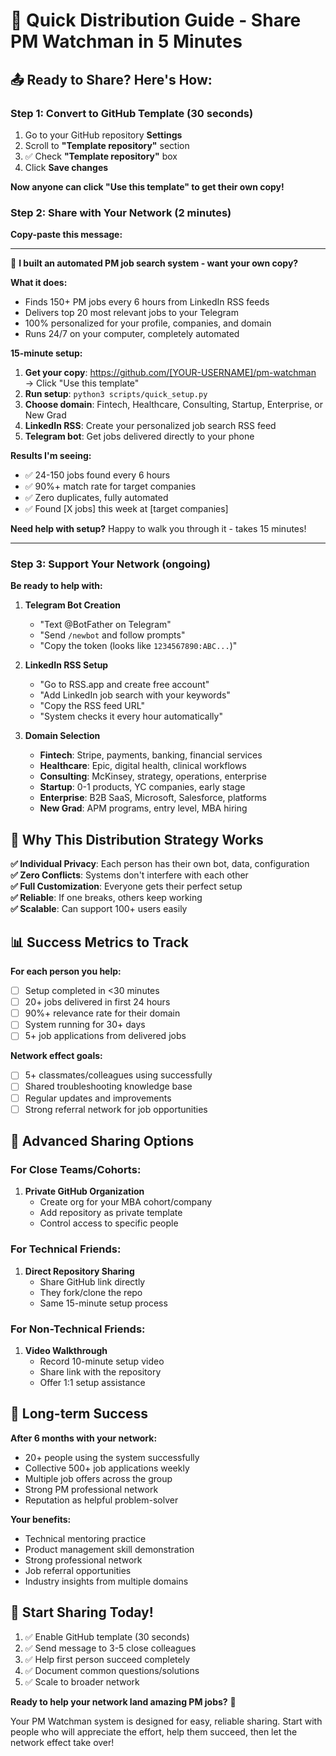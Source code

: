 # 🚀 Quick Distribution Guide - Share PM Watchman in 5 Minutes

## 📤 Ready to Share? Here's How:

### Step 1: Convert to GitHub Template (30 seconds)
1. Go to your GitHub repository **Settings**
2. Scroll to **"Template repository"** section
3. ✅ Check **"Template repository"** box  
4. Click **Save changes**

**Now anyone can click "Use this template" to get their own copy!**

### Step 2: Share with Your Network (2 minutes)

**Copy-paste this message:**

---

📱 **I built an automated PM job search system - want your own copy?**

**What it does:**
- Finds 150+ PM jobs every 6 hours from LinkedIn RSS feeds
- Delivers top 20 most relevant jobs to your Telegram
- 100% personalized for your profile, companies, and domain
- Runs 24/7 on your computer, completely automated

**15-minute setup:**
1. **Get your copy**: https://github.com/[YOUR-USERNAME]/pm-watchman → Click "Use this template"
2. **Run setup**: `python3 scripts/quick_setup.py` 
3. **Choose domain**: Fintech, Healthcare, Consulting, Startup, Enterprise, or New Grad
4. **LinkedIn RSS**: Create your personalized job search RSS feed
5. **Telegram bot**: Get jobs delivered directly to your phone

**Results I'm seeing:**
- ✅ 24-150 jobs found every 6 hours  
- ✅ 90%+ match rate for target companies
- ✅ Zero duplicates, fully automated
- ✅ Found [X jobs] this week at [target companies]

**Need help with setup?** Happy to walk you through it - takes 15 minutes!

---

### Step 3: Support Your Network (ongoing)

**Be ready to help with:**

1. **Telegram Bot Creation**
   - "Text @BotFather on Telegram"
   - "Send `/newbot` and follow prompts" 
   - "Copy the token (looks like `1234567890:ABC...`)"

2. **LinkedIn RSS Setup**
   - "Go to RSS.app and create free account"
   - "Add LinkedIn job search with your keywords"
   - "Copy the RSS feed URL" 
   - "System checks it every hour automatically"

3. **Domain Selection**
   - **Fintech**: Stripe, payments, banking, financial services
   - **Healthcare**: Epic, digital health, clinical workflows  
   - **Consulting**: McKinsey, strategy, operations, enterprise
   - **Startup**: 0-1 products, YC companies, early stage
   - **Enterprise**: B2B SaaS, Microsoft, Salesforce, platforms
   - **New Grad**: APM programs, entry level, MBA hiring

## 🎯 Why This Distribution Strategy Works

**✅ Individual Privacy**: Each person has their own bot, data, configuration  
**✅ Zero Conflicts**: Systems don't interfere with each other  
**✅ Full Customization**: Everyone gets their perfect setup  
**✅ Reliable**: If one breaks, others keep working  
**✅ Scalable**: Can support 100+ users easily  

## 📊 Success Metrics to Track

**For each person you help:**
- [ ] Setup completed in <30 minutes
- [ ] 20+ jobs delivered in first 24 hours
- [ ] 90%+ relevance rate for their domain  
- [ ] System running for 30+ days
- [ ] 5+ job applications from delivered jobs

**Network effect goals:**
- [ ] 5+ classmates/colleagues using successfully
- [ ] Shared troubleshooting knowledge base
- [ ] Regular updates and improvements
- [ ] Strong referral network for job opportunities

## 🔧 Advanced Sharing Options

### For Close Teams/Cohorts:
1. **Private GitHub Organization**
   - Create org for your MBA cohort/company
   - Add repository as private template
   - Control access to specific people

### For Technical Friends:
1. **Direct Repository Sharing**
   - Share GitHub link directly
   - They fork/clone the repo
   - Same 15-minute setup process

### For Non-Technical Friends:
1. **Video Walkthrough**  
   - Record 10-minute setup video
   - Share link with the repository
   - Offer 1:1 setup assistance

## 🎉 Long-term Success

**After 6 months with your network:**
- 20+ people using the system successfully
- Collective 500+ job applications weekly
- Multiple job offers across the group
- Strong PM professional network
- Reputation as helpful problem-solver

**Your benefits:**
- Technical mentoring practice
- Product management skill demonstration  
- Strong professional network
- Job referral opportunities
- Industry insights from multiple domains

## 🚀 Start Sharing Today!

1. ✅ Enable GitHub template (30 seconds)
2. ✅ Send message to 3-5 close colleagues  
3. ✅ Help first person succeed completely
4. ✅ Document common questions/solutions
5. ✅ Scale to broader network

**Ready to help your network land amazing PM jobs?** 🎯

Your PM Watchman system is designed for easy, reliable sharing. Start with people who will appreciate the effort, help them succeed, then let the network effect take over!